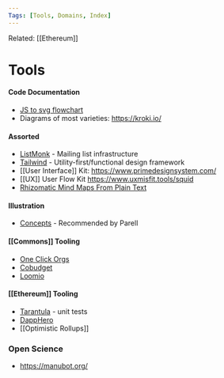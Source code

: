 ```yaml
---
Tags: [Tools, Domains, Index]
---
```

Related: [[Ethereum]]
# Tools 

#### Code Documentation
- [JS to svg flowchart](https://bogdan-lyashenko.github.io/js-code-to-svg-flowchart/docs/live-editor/index.html)
- Diagrams of most varieties: https://kroki.io/

#### Assorted
- [ListMonk](https://listmonk.app) - Mailing list infrastructure
- [Tailwind](https://tailwindcss.com/) - Utility-first/functional design framework
- [[User Interface]] Kit: https://www.primedesignsystem.com/
- [[UX]] User Flow Kit https://www.uxmisfit.tools/squid
- [Rhizomatic Mind Maps From Plain Text](https://infranodus.com/use-case/text-mindmap/)

#### Illustration
- [Concepts](https://concepts.app/en/) - Recommended by Parell

#### [[Commons]] Tooling
- [One Click Orgs](http://www.oneclickorgs.com/)
- [Cobudget](https://cobudget.co/)
- [Loomio](https://www.loomio.org/)

#### [[Ethereum]] Tooling
- [Tarantula](https://consensys.net/diligence/blog/2021/02/fault-localisation-with-tarantula/) - unit tests 
- [DappHero](https://www.dapphero.io/)
- [[Optimistic Rollups]]

### Open Science
- https://manubot.org/